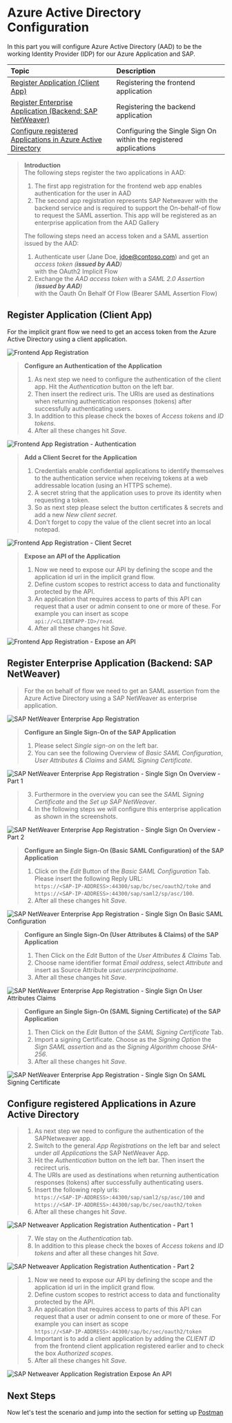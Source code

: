 # Azure Active Directory Configuration

In this part you will configure Azure Active Directory (AAD) to be the working Identity Provider (IDP) for our Azure Application and SAP.

|Topic|Description|
|:-----------|:------------------|
|[Register Application (Client App)]()|Registering the frontend application|
|[Register Enterprise Application (Backend: SAP NetWeaver)]()|Registering the backend application|
|[Configure registered Applications in Azure Active Directory]()|Configuring the Single Sign On within the registered applications|

> **Introduction** <br>
> The following steps register the two applications in AAD:
> 
> 1. The first app registration for the frontend web app enables authentication for the user in AAD
> 2. The second app registration represents SAP Netweaver with the backend service and is required to support the On-behalf-of flow to request the SAML assertion. This app will be registered as an enterprise application from the AAD Gallery
>
> The following steps need an access token and a SAML assertion issued by the AAD:
> 1. Authenticate user (Jane Doe, jdoe@contoso.com) and get an *access token (**issued by AAD**)* <br> with the OAuth2 Implicit Flow​
> 2. Exchange the *AAD access token* with a *SAML 2.0 Assertion (**issued by AAD**)* <br> with the Oauth On Behalf Of Flow (Bearer SAML Assertion Flow)​
> 
## Register Application (Client App)

For the implicit grant flow we need to get an access token from the Azure Active Directory using a client application.

![Frontend App Registration](./img/AADClientAppRegistration.png)

> **Configure an Authentication of the Application**
> 1. As next step we need to configure the authentication of the client app. Hit the *Authentication* button on the left bar. 
> 2. Then insert the redirect uris. The URIs are used as destinations when returning authentication responses (tokens) after successfully authenticating users.
> 3. In addition to this please check the boxes of *Access tokens* and *ID tokens*.
> 4. After all these changes hit *Save*. 

![Frontend App Registration - Authentication](./img/AADClientAppRegistrationAuthentication.png)


> **Add a Client Secret for the Application**
> 1. Credentials enable confidential applications to identify themselves to the authentication service when receiving tokens at a web addressable location (using an HTTPS scheme). 
> 2. A secret string that the application uses to prove its identity when requesting a token. 
> 3. So as next step please select the button certificates & secrets and add a new *New client secret*.
> 4. Don't forget to copy the value of the client secret into an local notepad.

![Frontend App Registration - Client Secret ](./img/AADClientAppRegistrationClientSecret.png)

> **Expose an API of the Application**
> 1. Now we need to expose our API by defining the scope and the application id uri in the implicit grand flow. 
> 2. Define custom scopes to restrict access to data and functionality protected by the API. 
> 3. An application that requires access to parts of this API can request that a user or admin consent to one or more of these. For example you can insert as scope <br> ```api://<CLIENTAPP-ID>/read```. 
> 4. After all these changes hit *Save*. 

![Frontend App Registration - Expose an API](./img/AADClientAppRegistrationExposeAnAPI.png)


## Register Enterprise Application (Backend: SAP NetWeaver)

> For the on behalf of flow we need to get an SAML assertion from the Azure Active Directory using a SAP NetWeaver as enterprise application.

![SAP NetWeaver Enterprise App Registration](./img/AADEnterpriseApplicationRegistrationSAP.png)

> **Configure an Single Sign-On of the SAP Application**
> 1. Please select *Single sign-on* on the left bar. 
> 2. You can see the following Overview of *Basic SAML Configuration*, *User Attributes & Claims* and *SAML Signing Certificate*.

![SAP NetWeaver Enterprise App Registration - Single Sign On Overview - Part 1](./img/AADEnterpriseApplicationRegistrationSAPSingleSignOn.png)

> 3. Furthermore in the overview you can see the *SAML Signing Certificate* and the *Set up SAP NetWeaver*. 
> 4. In the following steps we will configure this enterprise application as shown in the screenshots.

![SAP NetWeaver Enterprise App Registration - Single Sign On Overview - Part 2](./img/AADEnterpriseApplicationRegistrationSAPSingleSignOnOverview2.png)

> **Configure an Single Sign-On (Basic SAML Configuration) of the SAP Application**
> 1. Click on the *Edit* Button of the *Basic SAML Configuration* Tab. Please insert the following Reply URL: <br> ```https://<SAP-IP-ADDRESS>:44300/sap/bc/sec/oauth2/toke``` and ```https://<SAP-IP-ADDRESS>:44300/sap/saml2/sp/asc/100```.
> 2. After all these changes hit *Save*. 

![SAP NetWeaver Enterprise App Registration - Single Sign On Basic SAML Configuration](./img/AADEnterpriseApplicationRegistrationSAPSingleSignOnBasicConfiguration.png)

> **Configure an Single Sign-On (User Attributes & Claims) of the SAP Application**
> 1. Then Click on the *Edit* Button of the *User Attributes & Claims* Tab.
> 2. Choose name identifier format *Email address*, select *Attribute* and insert as Source Attribute *user.userprincipalname*. 
> 3. After all these changes hit *Save*. 

![SAP NetWeaver Enterprise App Registration - Single Sign On User Attributes Claims](./img/AADEnterpriseApplicationRegistrationSAPSingleSignOnUserAttributesClaims.png)

> **Configure an Single Sign-On (SAML Signing Certificate) of the SAP Application**
> 1. Then Click on the *Edit* Button of the *SAML Signing Certificate* Tab. 
> 2. Import a signing Certificate. Choose as the *Signing Option* the *Sign SAML assertion* and as the *Signing Algorithm* choose *SHA-256*. 
> 3. After all these changes hit *Save*.  

![SAP NetWeaver Enterprise App Registration - Single Sign On SAML Signing Certificate](./img/AADEnterpriseApplicationRegistrationSAPSingleSignOnSAMLSigningCertifcate.png)

## Configure registered Applications in Azure Active Directory

> 1. As next step we need to configure the authentication of the SAPNetweaver app. 
> 2. Switch to the general *App Registrations* on the left bar and select under *all Applications* the SAP NetWeaver App. 
> 3. Hit the *Authentication* button on the left bar. Then insert the recirect uris. 
> 4. The URIs are used as destinations when returning authentication responses (tokens) after successfully authenticating users. 
> 5. Insert the following reply urls: <br> ```https://<SAP-IP-ADDRESS>:44300/sap/saml2/sp/asc/100``` and ```https://<SAP-IP-ADDRESS>:44300/sap/bc/sec/oauth2/token``` 
> 6. After all these changes hit *Save*. 

![SAP Netweaver Application Registration Authentication - Part 1](./img/AADSAPAppRegistrationAuthentication1.png)

> 7. We stay on the *Authentication* tab.
> 8. In addition to this please check the boxes of *Access tokens* and *ID tokens* and after all these changes hit *Save*.

![SAP Netweaver Application Registration Authentication - Part 2](./img/AADSAPAppRegistrationAuthentication2.png)

> 1. Now we need to expose our API by defining the scope and the application id uri in the implicit grand flow. 
> 2. Define custom scopes to restrict access to data and functionality protected by the API. 
> 3. An application that requires access to parts of this API can request that a user or admin consent to one or more of these. For example you can insert as scope <br> ```https://<SAP-IP-ADDRESS>:44300/sap/bc/sec/oauth2/token```
> 4. Important is to add a client application by adding the *CLIENT ID* from the frontend client application registered earlier and to check the box *Authorized scopes*.  
> 5. After all these changes hit *Save*. 

![SAP Netweaver Application Registration Expose An API](./img/AADSAPAppRegistrationExposeAnAPI.png)

## Next Steps

Now let's test the scenario and jump into the section for setting up [Postman](../PostmanSetup/README.md)
